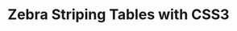 ---
title: Zebra Striping Tables with CSS3
authors:
- christopher-schmitt
intro: 'In this article Christopher Schmitt gives a succinct overview of how to use the nth-child CSS3 property to easily create zebra-striped HTML tables.'
layout: article
---